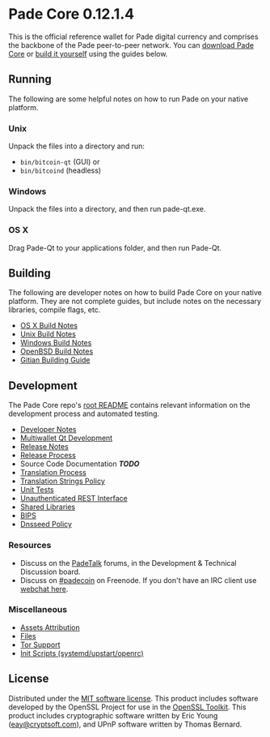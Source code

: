 Pade Core 0.12.1.4
=====================

This is the official reference wallet for Pade digital currency and comprises the backbone of the Pade peer-to-peer network. You can [download Pade Core](https://www.pade.org/downloads/) or [build it yourself](#building) using the guides below.

Running
---------------------
The following are some helpful notes on how to run Pade on your native platform.

### Unix

Unpack the files into a directory and run:

- `bin/bitcoin-qt` (GUI) or
- `bin/bitcoind` (headless)

### Windows

Unpack the files into a directory, and then run pade-qt.exe.

### OS X

Drag Pade-Qt to your applications folder, and then run Pade-Qt.

Building
---------------------
The following are developer notes on how to build Pade Core on your native platform. They are not complete guides, but include notes on the necessary libraries, compile flags, etc.

- [OS X Build Notes](build-osx.md)
- [Unix Build Notes](build-unix.md)
- [Windows Build Notes](build-windows.md)
- [OpenBSD Build Notes](build-openbsd.md)
- [Gitian Building Guide](gitian-building.md)

Development
---------------------
The Pade Core repo's [root README](/README.md) contains relevant information on the development process and automated testing.

- [Developer Notes](developer-notes.md)
- [Multiwallet Qt Development](multiwallet-qt.md)
- [Release Notes](release-notes.md)
- [Release Process](release-process.md)
- Source Code Documentation ***TODO***
- [Translation Process](translation_process.md)
- [Translation Strings Policy](translation_strings_policy.md)
- [Unit Tests](unit-tests.md)
- [Unauthenticated REST Interface](REST-interface.md)
- [Shared Libraries](shared-libraries.md)
- [BIPS](bips.md)
- [Dnsseed Policy](dnsseed-policy.md)

### Resources
* Discuss on the [PadeTalk](https://padetalk.org/) forums, in the Development & Technical Discussion board.
* Discuss on [#padecoin](http://webchat.freenode.net/?channels=padecoin) on Freenode. If you don't have an IRC client use [webchat here](http://webchat.freenode.net/?channels=padecoin).

### Miscellaneous
- [Assets Attribution](assets-attribution.md)
- [Files](files.md)
- [Tor Support](tor.md)
- [Init Scripts (systemd/upstart/openrc)](init.md)

License
---------------------
Distributed under the [MIT software license](http://www.opensource.org/licenses/mit-license.php).
This product includes software developed by the OpenSSL Project for use in the [OpenSSL Toolkit](https://www.openssl.org/). This product includes
cryptographic software written by Eric Young ([eay@cryptsoft.com](mailto:eay@cryptsoft.com)), and UPnP software written by Thomas Bernard.
